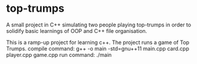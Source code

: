# top-trumps

A small project in C++ simulating two people playing top-trumps in order to solidify basic learnings of OOP and C++ file organisation.

This is a ramp-up project for learning c++. The project runs a game of Top Trumps.
compile command: g++ -o main -std=gnu++11 main.cpp card.cpp player.cpp game.cpp
run command: ./main
